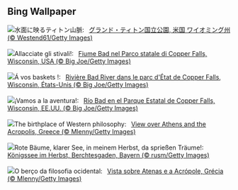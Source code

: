 ## Bing Wallpaper
![](https://www.bing.com/th?id=OHR.SnakeRiverTeton_JA-JP1792583691_UHD.jpg&w=1000)水面に映るティトン山脈:&nbsp;&ensp;[グランド・ティトン国立公園, 米国 ワイオミング州 (© Westend61/Getty Images)](https://www.bing.com/th?id=OHR.SnakeRiverTeton_JA-JP1792583691_UHD.jpg)
<br><br/>
![](https://www.bing.com/th?id=OHR.BadRiver_IT-IT5930928466_UHD.jpg&w=1000)Allacciate gli stivali!:&nbsp;&ensp;[Fiume Bad nel Parco statale di Copper Falls, Wisconsin, USA (© Big Joe/Getty Images)](https://www.bing.com/th?id=OHR.BadRiver_IT-IT5930928466_UHD.jpg)
<br><br/>
![](https://www.bing.com/th?id=OHR.BadRiver_FR-FR0662194139_UHD.jpg&w=1000)Á vos baskets !:&nbsp;&ensp;[Rivière Bad River dans le parc d'État de Copper Falls, Wisconsin, États-Unis (© Big Joe/Getty Images)](https://www.bing.com/th?id=OHR.BadRiver_FR-FR0662194139_UHD.jpg)
<br><br/>
![](https://www.bing.com/th?id=OHR.BadRiver_ES-ES4057697814_UHD.jpg&w=1000)¡Vamos a la aventura!:&nbsp;&ensp;[Río Bad en el Parque Estatal de Copper Falls, Wisconsin, EE.UU. (© Big Joe/Getty Images)](https://www.bing.com/th?id=OHR.BadRiver_ES-ES4057697814_UHD.jpg)
<br><br/>
![](https://www.bing.com/th?id=OHR.AthensAcropolis_EN-GB2831546887_UHD.jpg&w=1000)The birthplace of Western philosophy:&nbsp;&ensp;[View over Athens and the Acropolis, Greece (© Mlenny/Getty Images)](https://www.bing.com/th?id=OHR.AthensAcropolis_EN-GB2831546887_UHD.jpg)
<br><br/>
![](https://www.bing.com/th?id=OHR.KoenigseeLake_DE-DE5469211104_UHD.jpg&w=1000)Rote Bäume, klarer See, in meinem Herbst, da sprießen Träume!:&nbsp;&ensp;[Königssee im Herbst, Berchtesgaden, Bayern (© rusm/Getty Images)](https://www.bing.com/th?id=OHR.KoenigseeLake_DE-DE5469211104_UHD.jpg)
<br><br/>
![](https://www.bing.com/th?id=OHR.AthensAcropolis_PT-BR9783837981_UHD.jpg&w=1000)O berço da filosofia ocidental:&nbsp;&ensp;[Vista sobre Atenas e a Acrópole, Grécia (© Mlenny/Getty Images)](https://www.bing.com/th?id=OHR.AthensAcropolis_PT-BR9783837981_UHD.jpg)
<br><br/>
